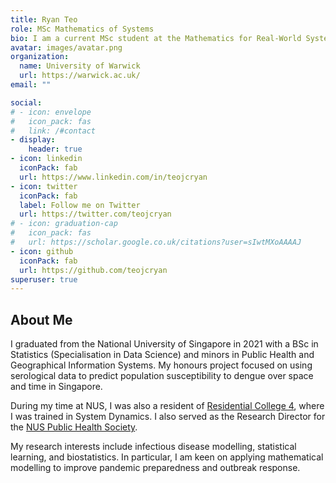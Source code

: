 ```yaml
---
title: Ryan Teo
role: MSc Mathematics of Systems
bio: I am a current MSc student at the Mathematics for Real-World Systems Centre for Doctoral Training at the University of Warwick.
avatar: images/avatar.png
organization:
  name: University of Warwick
  url: https://warwick.ac.uk/
email: ""

social:
# - icon: envelope
#   icon_pack: fas
#   link: /#contact
- display:
    header: true
- icon: linkedin
  iconPack: fab
  url: https://www.linkedin.com/in/teojcryan
- icon: twitter
  iconPack: fab
  label: Follow me on Twitter
  url: https://twitter.com/teojcryan
# - icon: graduation-cap
#   icon_pack: fas
#   url: https://scholar.google.co.uk/citations?user=sIwtMXoAAAAJ
- icon: github
  iconPack: fab
  url: https://github.com/teojcryan
superuser: true
---
```


## About Me

I graduated from the National University of Singapore in 2021 with a BSc in Statistics (Specialisation in Data Science) and minors in Public Health and Geographical Information Systems. My honours project focused on using serological data to predict population susceptibility to dengue over space and time in Singapore.

During my time at NUS, I was also a resident of [Residential College 4](https://rc4.nus.edu.sg/), where I was trained in System Dynamics. I also served as the Research Director for the [NUS Public Health Society](https://nusphsoc.wixsite.com/nusphsoc).

My research interests include infectious disease modelling, statistical learning, and biostatistics. In particular, I am keen on applying mathematical modelling to improve pandemic preparedness and outbreak response.
